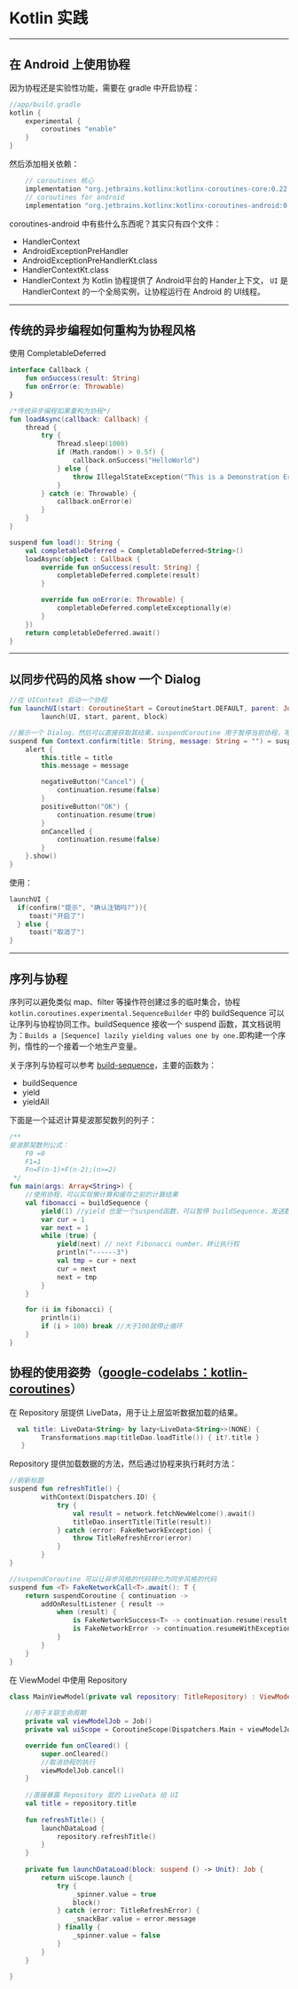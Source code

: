 # Kotlin 实践

---
## 在 Android 上使用协程

因为协程还是实验性功能，需要在 gradle 中开启协程：

```kotlin
//app/build.gradle
kotlin {
    experimental {
        coroutines "enable"
    }
}
```

然后添加相关依赖：

```kotlin
    // coroutines 核心
    implementation "org.jetbrains.kotlinx:kotlinx-coroutines-core:0.22.5"
    // coroutines for android
    implementation "org.jetbrains.kotlinx:kotlinx-coroutines-android:0.22.5"
```

coroutines-android 中有些什么东西呢？其实只有四个文件：

- HandlerContext
- AndroidExceptionPreHandler
- AndroidExceptionPreHandlerKt.class
- HandlerContextKt.class
- HandlerContext 为 Kotlin 协程提供了 Android平台的 Hander上下文， `UI` 是 HandlerContext 的一个全局实例，让协程运行在 Android 的 UI线程。

---
## 传统的异步编程如何重构为协程风格

使用 CompletableDeferred

```kotlin
interface Callback {
    fun onSuccess(result: String)
    fun onError(e: Throwable)
}

/*传统异步编程如果重构为协程*/
fun loadAsync(callback: Callback) {
    thread {
        try {
            Thread.sleep(1000)
            if (Math.random() > 0.5f) {
                callback.onSuccess("HelloWorld")
            } else {
                throw IllegalStateException("This is a Demonstration Error.")
            }
        } catch (e: Throwable) {
            callback.onError(e)
        }
    }
}

suspend fun load(): String {
    val completableDeferred = CompletableDeferred<String>()
    loadAsync(object : Callback {
        override fun onSuccess(result: String) {
            completableDeferred.complete(result)
        }

        override fun onError(e: Throwable) {
            completableDeferred.completeExceptionally(e)
        }
    })
    return completableDeferred.await()
}
```

---
## 以同步代码的风格 show 一个 Dialog

```kotlin
//在 UIContext 启动一个协程
fun launchUI(start: CoroutineStart = CoroutineStart.DEFAULT, parent: Job? = null, block: suspend CoroutineScope.() -> Unit) =
        launch(UI, start, parent, block)

//展示一个 Dialog，然后可以直接获取其结果，suspendCoroutine 用于暂停当前协程，等待新的协程执行结束
suspend fun Context.confirm(title: String, message: String = "") = suspendCoroutine<Boolean> { continuation ->
    alert {
        this.title = title
        this.message = message

        negativeButton("Cancel") {
            continuation.resume(false)
        }
        positiveButton("OK") {
            continuation.resume(true)
        }
        onCancelled {
            continuation.resume(false)
        }
    }.show()
}
```

使用：

```kotlin
launchUI {
  if(confirm("提示", "确认注销吗?")){
     toast("开启了")
  } else {
     toast("取消了")
}
```

---
## 序列与协程

序列可以避免类似 map、filter 等操作符创建过多的临时集合，协程 `kotlin.coroutines.experimental.SequenceBuilder` 中的 buildSequence 可以让序列与协程协同工作。buildSequence 接收一个 suspend 函数，其文档说明为：`Builds a [Sequence] lazily yielding values one by one.`即构建一个序列，惰性的一个接着一个地生产变量。

关于序列与协程可以参考 [build-sequence](https://kotlinlang.org/api/latest/jvm/stdlib/kotlin.coroutines.experimental/build-sequence.html)，主要的函数为：

- buildSequence
- yield
- yieldAll

下面是一个延迟计算斐波那契数列的列子：

```kotlin
/**
斐波那契数列公式：
    F0 =0
    F1=1
    Fn=F(n-1)+F(n-2);(n>=2)
 */
fun main(args: Array<String>) {
    //使用协程，可以实现懒计算和缓存之前的计算结果
    val fibonacci = buildSequence {
        yield(1) //yield 也是一个suspend函数，可以暂停 buildSequence，发送数据到序列的下游中
        var cur = 1
        var next = 1
        while (true) {
            yield(next) // next Fibonacci number，转让执行权
            println("------3")
            val tmp = cur + next
            cur = next
            next = tmp
        }
    }

    for (i in fibonacci) {
        println(i)
        if (i > 100) break //大于100就停止循环
    }
}
```

## 协程的使用姿势（[google-codelabs：kotlin-coroutines](https://codelabs.developers.google.com/codelabs/kotlin-coroutines/#0)）

在 Repository 层提供 LiveData，用于让上层监听数据加载的结果。

```kotlin
  val title: LiveData<String> by lazy<LiveData<String>>(NONE) {
        Transformations.map(titleDao.loadTitle()) { it?.title }
   }
```

Repository  提供加载数据的方法，然后通过协程来执行耗时方法：

```kotlin
//刷新标题
suspend fun refreshTitle() {
        withContext(Dispatchers.IO) {
            try {
                val result = network.fetchNewWelcome().await()
                titleDao.insertTitle(Title(result))
            } catch (error: FakeNetworkException) {
                throw TitleRefreshError(error)
            }
        }
}

//suspendCoroutine 可以让异步风格的代码转化为同步风格的代码
suspend fun <T> FakeNetworkCall<T>.await(): T {
    return suspendCoroutine { continuation ->
        addOnResultListener { result ->
            when (result) {
                is FakeNetworkSuccess<T> -> continuation.resume(result.data)
                is FakeNetworkError -> continuation.resumeWithException(result.error)
            }
        }
    }
}
```

在 ViewModel 中使用 Repository 

```kotlin
class MainViewModel(private val repository: TitleRepository) : ViewModel() {
    
    //用于关联生命周期
    private val viewModelJob = Job()
    private val uiScope = CoroutineScope(Dispatchers.Main + viewModelJob)

    override fun onCleared() {
        super.onCleared()
        //取消协程的执行
        viewModelJob.cancel()
    }
    
    //直接暴露 Repository 层的 LiveData 给 UI
    val title = repository.title
    
    fun refreshTitle() {
        launchDataLoad {
            repository.refreshTitle()
        }
    }
    
    private fun launchDataLoad(block: suspend () -> Unit): Job {
        return uiScope.launch {
            try {
                _spinner.value = true
                block()
            } catch (error: TitleRefreshError) {
                _snackBar.value = error.message
            } finally {
                _spinner.value = false
            }
        }
    }
    
}
```

